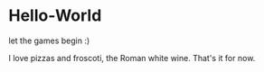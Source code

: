# Hello-World
let the games begin :)


I love pizzas and froscoti, the Roman white wine.
That's it for now.
